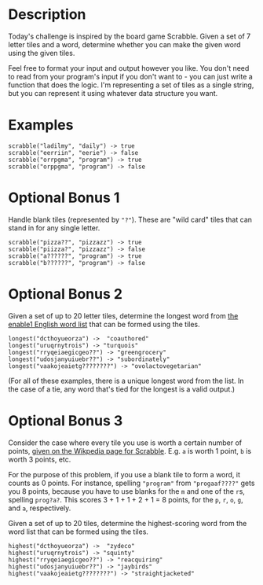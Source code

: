 # Description

Today's challenge is inspired by the board game Scrabble. Given a set of 7 letter tiles and a word, determine whether you can make the given word using the given tiles.

Feel free to format your input and output however you like. You don't need to read from your program's input if you don't want to - you can just write a function that does the logic. I'm representing a set of tiles as a single string, but you can represent it using whatever data structure you want.

# Examples

    scrabble("ladilmy", "daily") -> true
    scrabble("eerriin", "eerie") -> false
    scrabble("orrpgma", "program") -> true
    scrabble("orppgma", "program") -> false

# Optional Bonus 1

Handle blank tiles (represented by `"?"`). These are "wild card" tiles that can stand in for any single letter.

    scrabble("pizza??", "pizzazz") -> true
    scrabble("piizza?", "pizzazz") -> false
    scrabble("a??????", "program") -> true
    scrabble("b??????", "program") -> false

# Optional Bonus 2

Given a set of up to 20 letter tiles, determine the longest word from [the enable1 English word list](https://storage.googleapis.com/google-code-archive-downloads/v2/code.google.com/dotnetperls-controls/enable1.txt) that can be formed using the tiles.

    longest("dcthoyueorza") ->  "coauthored"
    longest("uruqrnytrois") -> "turquois"
    longest("rryqeiaegicgeo??") -> "greengrocery"
    longest("udosjanyuiuebr??") -> "subordinately"
    longest("vaakojeaietg????????") -> "ovolactovegetarian"

(For all of these examples, there is a unique longest word from the list. In the case of a tie, any word that's tied for the longest is a valid output.)

# Optional Bonus 3

Consider the case where every tile you use is worth a certain number of points, [given on the Wikpedia page for Scrabble](https://en.wikipedia.org/wiki/Scrabble_letter_distributions#English). E.g. `a` is worth 1 point, `b` is worth 3 points, etc.

For the purpose of this problem, if you use a blank tile to form a word, it counts as 0 points. For instance, spelling `"program"` from `"progaaf????"` gets you 8 points, because you have to use blanks for the `m` and one of the `r`s, spelling `prog?a?`. This scores 3 + 1 + 1 + 2 + 1 = 8 points, for the `p`, `r`, `o`, `g`, and `a`, respectively.

Given a set of up to 20 tiles, determine the highest-scoring word from the word list that can be formed using the tiles.

    highest("dcthoyueorza") ->  "zydeco"
    highest("uruqrnytrois") -> "squinty"
    highest("rryqeiaegicgeo??") -> "reacquiring"
    highest("udosjanyuiuebr??") -> "jaybirds"
    highest("vaakojeaietg????????") -> "straightjacketed"